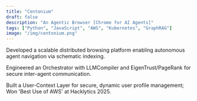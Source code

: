 ```yaml
---
title: "Centonium"
draft: false
description: "An Agentic Browser [Chrome for AI Agents]"
tags: ["Python", "JavaScript", "AWS", "Kubernetes", "GraphRAG"]
image: "/img/centonium.png"
---
```


Developed a scalable distributed browsing platform enabling autonomous agent navigation via schematic indexing.

Engineered an Orchestrator with LLMCompiler and EigenTrust/PageRank for secure inter-agent communication.

Built a User-Context Layer for secure, dynamic user profile management; Won 'Best Use of AWS' at Hacklytics 2025.

